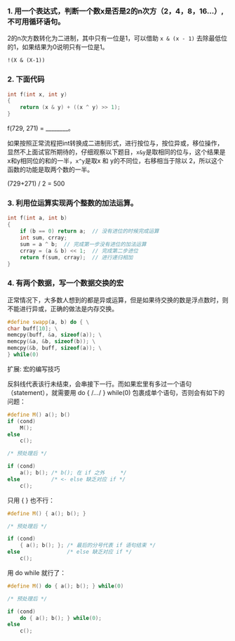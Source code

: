 

### 1. 用一个表达式，判断一个数x是否是2的n次方（2，4，8，16...）, 不可用循环语句。

2的n次方数转化为二进制，其中只有一位是1，可以借助 `x & (x - 1)` 去除最低位的1，如果结果为0说明只有一位是1。

`!(X & (X-1))`


### 2. 下面代码

```cpp
int f(int x, int y)
{
    return (x & y) + ((x ^ y) >> 1);
}
```

f(729, 271) = ________。

如果按照正常流程把int转换成二进制形式，进行按位与，按位异或，移位操作，显然不上面试官所期待的，仔细观察以下题目，`x&y`是取相同的位与，这个结果是x和y相同位的和的一半，`x^y`是取x 和 y的不同位，右移相当于除以 2，所以这个函数的功能是取两个数的一半。

(729+271) / 2 = 500

### 3. 利用位运算实现两个整数的加法运算。

```cpp
int f(int a, int b)
{
    if (b == 0) return a;  // 没有进位的时候完成运算
    int sum, crray;
    sum = a ^ b;  // 完成第一步没有进位的加法运算
    crray = (a & b) << 1;  // 完成第二步进位
    return f(sum, crray);  // 进行递归相加
}
```


### 4. 有两个数据，写一个数据交换的宏

正常情况下，大多数人想到的都是异或运算，但是如果待交换的数是浮点数时，则不能进行异或，正确的做法是内存交换。

```cpp
#define swapp(a, b) do { \
char buff[10]; \
memcpy(buff, &a, sizeof(a)); \
memcpy(&a, &b, sizeof(b)); \
memcpy(&b, buff, sizeof(a)); \
} while(0)
```

扩展: 宏的编写技巧

反斜线代表该行未结束，会串接下一行。而如果宏里有多过一个语句（statement），就需要用 do { /*...*/ } while(0) 包裹成单个语句，否则会有如下的问题：

```cpp
#define M() a(); b()
if (cond)
    M();
else
    c();

/* 预处理后 */

if (cond)
    a(); b(); /* b(); 在 if 之外     */
else          /* <- else 缺乏对应 if */
    c();
```

只用 { } 也不行：

```cpp
#define M() { a(); b(); }

/* 预处理后 */

if (cond)
    { a(); b(); }; /* 最后的分号代表 if 语句结束 */
else               /* else 缺乏对应 if */
    c();
```

用 do while 就行了：

```cpp
#define M() do { a(); b(); } while(0)

/* 预处理后 */

if (cond)
    do { a(); b(); } while(0);
else
    c();
```

